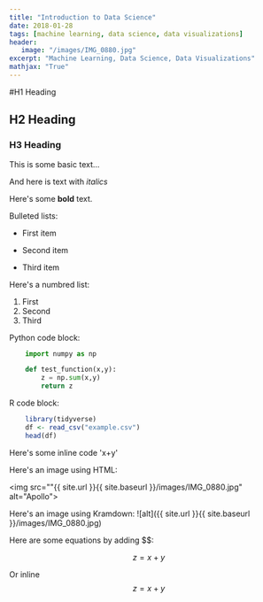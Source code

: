 ```yaml
---
title: "Introduction to Data Science"
date: 2018-01-28
tags: [machine learning, data science, data visualizations]
header:
   image: "/images/IMG_0880.jpg"
excerpt: "Machine Learning, Data Science, Data Visualizations"
mathjax: "True"
---
```


#H1 Heading

## H2 Heading

### H3 Heading

This is some basic text...

And here is text with *italics*

Here's some **bold** text.

Bulleted lists:
* First item
+ Second item
- Third item

Here's a numbred list:
1. First
2. Second
3. Third

Python code block:
```python
	import numpy as np

	def test_function(x,y):
		z = np.sum(x,y)
		return z
```

R code block:
```r
	library(tidyverse)
	df <- read_csv("example.csv")
	head(df)
```


Here's some inline code 'x+y'

Here's an image using HTML:

<img src=""{{ site.url }}{{ site.baseurl }}/images/IMG_0880.jpg" alt="Apollo">

Here's an image using Kramdown:
![alt]({{ site.url }}{{ site.baseurl }}/images/IMG_0880.jpg)

Here are some equations by adding $$:

$$z=x+y$$

Or inline $$z=x+y$$












